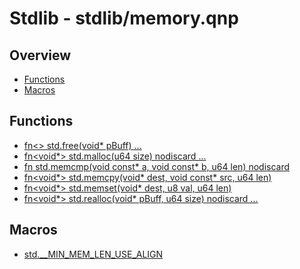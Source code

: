 
# Stdlib - stdlib/memory.qnp

## Overview
 - [Functions](#functions)
 - [Macros](#macros)


## Functions
 - [fn<> std.free(void* pBuff) ...]()
 - [fn<void*> std.malloc(u64 size) nodiscard ...]()
 - [fn<i64> std.memcmp(void const* a, void const* b, u64 len) nodiscard]()
 - [fn<void*> std.memcpy(void* dest, void const* src, u64 len)]()
 - [fn<void*> std.memset(void* dest, u8 val, u64 len)]()
 - [fn<void*> std.realloc(void* pBuff, u64 size) nodiscard ...]()

## Macros
 - [std.__MIN_MEM_LEN_USE_ALIGN]()

